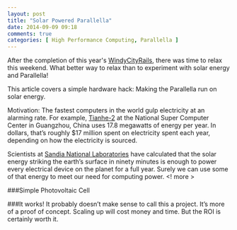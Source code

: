 ```yaml
---
layout: post
title: "Solar Powered Parallella"
date: 2014-09-09 09:18
comments: true
categories: [ High Performance Computing, Parallella ]
---
```

After the completion of this year's [WindyCityRails](http://windycityrails.org), there was time to relax this weekend. What better way to relax than to experiment with solar energy and Parallella!

This article covers a simple hardware hack: Making the Parallella run on solar energy. 

Motivation: The fastest computers in the world gulp electricity at an alarming rate. For example, [Tianhe-2](http://www.top500.org/system/177999) at the National Super Computer Center in Guangzhou, China uses 17.8 megawatts of energy per year. In dollars, that’s roughly $17 million spent on electricity spent each year, depending on how the electricity is sourced.

Scientists at [Sandia National Laboratories](http://www.sandia.gov/) have calculated that the solar energy striking the earth’s surface in ninety minutes is enough to power every electrical device on the planet for a full year. Surely we can use some of that energy to meet our need for computing power.
<!  more  >


###Simple Photovoltaic Cell



###It works!
It probably doesn’t make sense to call this a project. It’s more of a proof of concept. Scaling up will cost money and time. But the ROI is certainly worth it.



